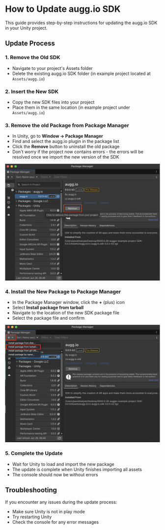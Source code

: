 # How to Update augg.io SDK

This guide provides step-by-step instructions for updating the augg.io SDK in your Unity project.

## Update Process

### 1. Remove the Old SDK

- Navigate to your project's Assets folder
- Delete the existing augg.io SDK folder (in example project located at `Assets/augg.io`)

### 2. Insert the New SDK

- Copy the new SDK files into your project
- Place them in the same location (in example project under `Assets/augg.io`)

### 3. Remove the old Package from Package Manager

- In Unity, go to **Window → Package Manager**
- Find and select the augg.io plugin in the package list
- Click the **Remove** button to uninstall the old package
- Don't worry if the project now contains errors - the errors will be resolved once we import the new version of the SDK

![Removing augg.io plugin](images/img_updating_sdk/img1.png)

### 4. Install the New Package to Package Manager

- In the Package Manager window, click the **+** (plus) icon
- Select **Install package from tarball**
- Navigate to the location of the new SDK package file
- Select the package file and confirm

![Selecting Install package from tarball](images/img_updating_sdk/img2.png)


### 5. Complete the Update

- Wait for Unity to load and import the new package
- The update is complete when Unity finishes importing all assets
- The console should now be without errors

## Troubleshooting

If you encounter any issues during the update process:
- Make sure Unity is not in play mode
- Try restarting Unity
- Check the console for any error messages